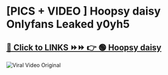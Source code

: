 
 # [PICS + VIDEO ] Hoopsy daisy Onlyfans Leaked y0yh5

## <h2><a href="https://clipsfans.com/Hoopsy_daisy&ref=git">🔗 Click to LINKS ⏩⏩ 👉 🟢 Hoopsy daisy </a></h2>

<a href="https://clipsfans.com/Hoopsy_daisy&ref=git" rel="nofollow" data-target="animated-image.originalLink"><img src="https://i.ibb.co.com/xMMVF88/686577567.gif" alt="Viral Video Original" style="max-width: 100%; display: inline-block;" data-target="animated-image.originalImage"></a>

